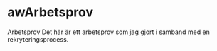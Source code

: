 # awArbetsprov
Arbetsprov 
Det här är ett arbetsprov som jag gjort i samband med en rekryteringsprocess.

